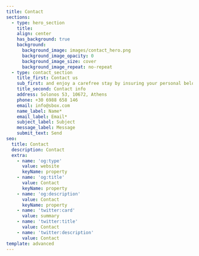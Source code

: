 ```yaml
---
title: Contact
sections:
  - type: hero_section
    title: 
    align: center
    has_background: true
    background: 
      background_image: images/contact_hero.png
      background_image_opacity: 0
      background_image_size: cover
      background_image_repeat: no-repeat
  - type: contact_section
    title_first: Contact us
    sub_first: and enjoy a carefree stay by insuring your personal belongings to which you have unlimited access regardless of day or time. 
    title_second: Contact info
    address: Solonos 53, 10672, Athens
    phone: +30 6988 658 146
    email: info@sbox.com
    name_label: Name*
    email_label: Email*
    subject_label: Subject
    message_label: Message
    submit_text: Send
seo:
  title: Contact
  description: Contact
  extra:
    - name: 'og:type'
      value: website
      keyName: property
    - name: 'og:title'
      value: Contact
      keyName: property
    - name: 'og:description'
      value: Contact
      keyName: property
    - name: 'twitter:card'
      value: summary
    - name: 'twitter:title'
      value: Contact
    - name: 'twitter:description'
      value: Contact
template: advanced
---
```

